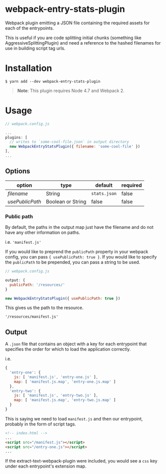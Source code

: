 # webpack-entry-stats-plugin
Webpack plugin emitting a JSON file containing the required assets for each of the entrypoints.

This is useful if you are code splitting initial chunks (something like AggressiveSplittingPlugin) and need a reference to the hashed filenames for use in building script tag urls.

# Installation

```
$ yarn add --dev webpack-entry-stats-plugin
```

> __Note__: This plugin requires Node 4.7 and Webpack 2.

# Usage

```js
// webpack.config.js

...
plugins: [
  // writes to `some-cool-file.json` in output directory
  new WebpackEntryStatsPlugin({ filename: 'some-cool-file' })
],
...
```

## Options

option | type | default | required
--- | --- | --- | ---
*filename* | String | `stats.json` | false
*usePublicPath* | Boolean or String | false | false

### Public path

By default, the paths in the output map just have the filename and do not have any other information on paths.

i.e. `'manifest.js'`

If you would like to preprend the `publicPath` property in your webpack config, you can pass `{ usePublicPath: true }`. If you would like to specify the `publicPath` to be prepended, you can pass a string to be used.


```js
// webpack.config.js

output: {
  publicPath: '/resources/'
}

new WebpackEntryStatsPlugin({ usePublicPath: true })
```

This gives us the path to the resource.

`'/resources/manifest.js'`

## Output

A `.json` file that contains an object with a key for each entrypoint that specifies the order for which to load the application correctly.

i.e.
```js
{
  'entry-one': {
    js: [ 'manifest.js', 'entry-one.js' ],
    map: [ 'manifest.js.map', 'entry-one.js.map' ]
  },
  'entry-two': {
    js: [ 'manifest.js', 'entry-two.js' ],
    map: [ 'manifest.js.map', 'entry-two.js.map' ]
  }
}
```

This is saying we need to load `manifest.js` and then our entrypoint, probably in the form of script tags.

```html
<!-- index.html -->
...
<script src="/manifest.js"></script>
<script src="/entry-one.js"></script>
...
```

If the extract-text-webpack-plugin were included, you would see a `css` key under each entrypoint's extension map.
